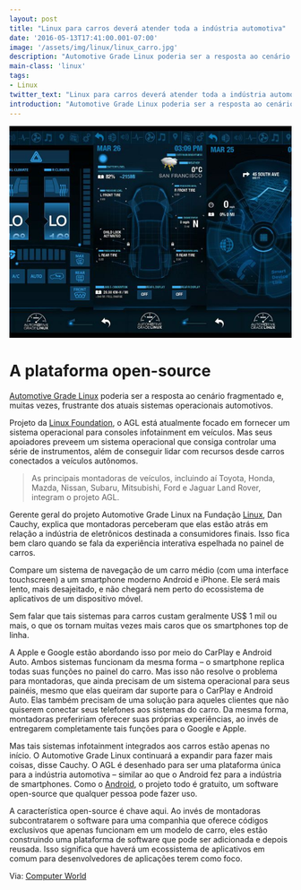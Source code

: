 ```yaml
---
layout: post
title: "Linux para carros deverá atender toda a indústria automotiva"
date: '2016-05-13T17:41:00.001-07:00'
image: '/assets/img/linux/linux_carro.jpg'
description: "Automotive Grade Linux poderia ser a resposta ao cenário fragmentado e, muitas vezes, frustrante dos atuais sistemas operacionais automotivos."
main-class: 'linux'
tags:
- Linux
twitter_text: "Linux para carros deverá atender toda a indústria automotiva"
introduction: "Automotive Grade Linux poderia ser a resposta ao cenário fragmentado e, muitas vezes, frustrante dos atuais sistemas operacionais automotivos."
---
```


![Blog_Linux Carros](/assets/img/linux/linux_carro.jpg "Linux Carros")

# A plataforma open-source

[Automotive Grade Linux](https://www.automotivelinux.org/) poderia ser a resposta ao cenário fragmentado e, muitas vezes, frustrante dos atuais sistemas operacionais automotivos.

Projeto da [Linux Foundation](https://cse.google.com.br/cse/publicurl?cx=004473188612396442360:qs2ekmnkweq&q=linux), o AGL está atualmente focado em fornecer um sistema operacional para consoles infotainment em veículos. Mas seus apoiadores preveem um sistema operacional que consiga controlar uma série de instrumentos, além de conseguir lidar com recursos desde carros conectados a veículos autônomos. 

> As principais montadoras de veículos, incluindo aí Toyota, Honda, Mazda, Nissan, Subaru, Mitsubishi, Ford e Jaguar Land Rover, integram o projeto AGL.

Gerente geral do projeto Automotive Grade Linux na Fundação [Linux](https://cse.google.com.br/cse/publicurl?cx=004473188612396442360:qs2ekmnkweq&q=linux), Dan Cauchy, explica que montadoras perceberam que elas estão atrás em relação a indústria de eletrônicos destinada a consumidores finais. Isso fica bem claro quando se fala da experiência interativa espelhada no painel de carros. 

Compare um sistema de navegação de um carro médio (com uma interface touchscreen) a um smartphone moderno Android e iPhone. Ele será mais lento, mais desajeitado, e não chegará nem perto do ecossistema de aplicativos de um dispositivo móvel. 

Sem falar que tais sistemas para carros custam geralmente US$ 1 mil ou mais, o que os tornam muitas vezes mais caros que os smartphones top de linha. 

A Apple e Google estão abordando isso por meio do CarPlay e Android Auto. Ambos sistemas funcionam da mesma forma – o smartphone replica todas suas funções no painel do carro. Mas isso não resolve o problema para montadoras, que ainda precisam de um sistema operacional para seus painéis, mesmo que elas queiram dar suporte para o CarPlay e Android Auto. Elas também precisam de uma solução para aqueles clientes que não quiserem conectar seus telefones aos sistemas do carro. Da mesma forma, montadoras prefeririam oferecer suas próprias experiências, ao invés de entregarem completamente tais funções para o Google e Apple. 

Mas tais sistemas infotainment integrados aos carros estão apenas no início. O Automotive Grade Linux continuará a expandir para fazer mais coisas, disse Cauchy. O AGL é desenhado para ser uma plataforma única para a indústria automotiva – similar ao que o Android fez para a indústria de smartphones. Como o [Android](https://cse.google.com.br/cse/publicurl?cx=004473188612396442360:qs2ekmnkweq&q=android), o projeto todo é gratuito, um software open-source que qualquer pessoa pode fazer uso. 

A característica open-source é chave aqui. Ao invés de montadoras subcontratarem o software para uma companhia que oferece códigos exclusivos que apenas funcionam em um modelo de carro, eles estão construindo uma plataforma de software que pode ser adicionada e depois reusada. Isso significa que haverá um ecossistema de aplicativos em comum para desenvolvedores de aplicações terem como foco.


Via: [Computer World](http://computerworld.com.br/linux-para-carros-devera-atender-toda-industria-automotiva)
